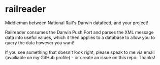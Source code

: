 # railreader

Middleman between National Rail's Darwin datafeed, and your project!

Railreader consumes the Darwin Push Port and parses the XML message data into useful values, which it then applies to a database to allow you to query the data however you want!

If you see something that doesn't look right, please speak to me via email (availiable on my GitHub profile) - or create an issue on this repo. Thanks!
